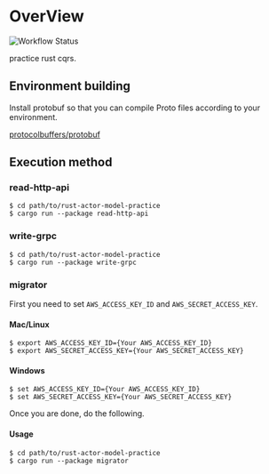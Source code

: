 # OverView

![Workflow Status](https://github.com/tshinowpub/rust-cqrs-practice/workflows/test/badge.svg)

practice rust cqrs.

## Environment building

Install protobuf so that you can compile Proto files according to your environment.

[protocolbuffers/protobuf](https://github.com/protocolbuffers/protobuf)

## Execution method

### read-http-api
```shell
$ cd path/to/rust-actor-model-practice
$ cargo run --package read-http-api
```

### write-grpc
```shell
$ cd path/to/rust-actor-model-practice
$ cargo run --package write-grpc
```

### migrator

First you need to set ``AWS_ACCESS_KEY_ID`` and ``AWS_SECRET_ACCESS_KEY``.

#### Mac/Linux
```shell
$ export AWS_ACCESS_KEY_ID={Your AWS_ACCESS_KEY_ID}
$ export AWS_SECRET_ACCESS_KEY={Your AWS_SECRET_ACCESS_KEY}
```

#### Windows
```shell
$ set AWS_ACCESS_KEY_ID={Your AWS_ACCESS_KEY_ID}
$ set AWS_SECRET_ACCESS_KEY={Your AWS_SECRET_ACCESS_KEY}
```

Once you are done, do the following.

#### Usage

```shell
$ cd path/to/rust-actor-model-practice
$ cargo run --package migrator
```
